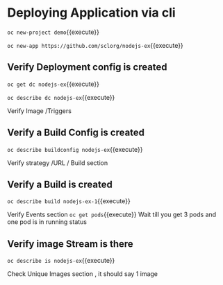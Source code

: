 # Deploying Application via cli

`oc new-project demo`{{execute}}

`oc new-app https://github.com/sclorg/nodejs-ex`{{execute}}

## Verify Deployment config is created

`oc get dc nodejs-ex`{{execute}}

`oc describe dc nodejs-ex`{{execute}}

Verify Image /Triggers

## Verify a Build Config  is created 

`oc describe buildconfig nodejs-ex`{{execute}}

Verify strategy /URL / Build section

## Verify a Build is created 
`oc describe build nodejs-ex-1`{{execute}}

Verify Events section 
`oc get pods`{{execute}}
Wait till you get 3 pods and one pod is in running status

## Verify image Stream is there 
`oc describe is nodejs-ex`{{execute}}

Check Unique Images section , it should say 1 image


